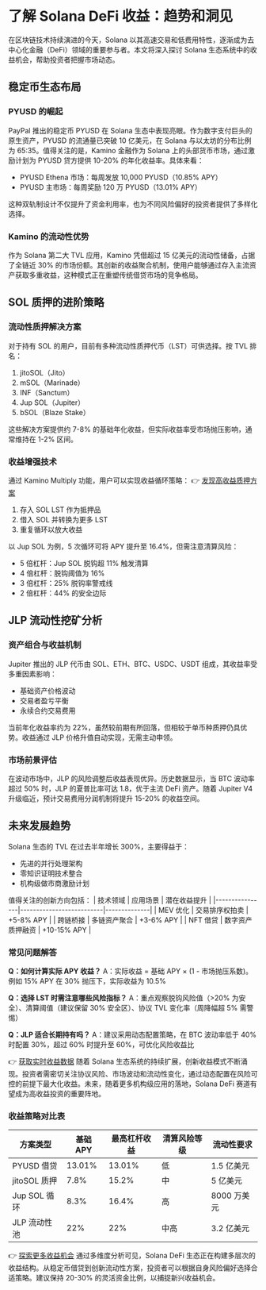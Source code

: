 # 了解 Solana DeFi 收益：趋势和洞见

在区块链技术持续演进的今天，Solana 以其高速交易和低费用特性，逐渐成为去中心化金融（DeFi）领域的重要参与者。本文将深入探讨 Solana 生态系统中的收益机会，帮助投资者把握市场动态。

## 稳定币生态布局

### PYUSD 的崛起
PayPal 推出的稳定币 PYUSD 在 Solana 生态中表现亮眼。作为数字支付巨头的原生资产，PYUSD 的流通量已突破 10 亿美元，在 Solana 与以太坊的分布比例为 65:35。值得关注的是，Kamino 金融作为 Solana 上的头部货币市场，通过激励计划为 PYUSD 贷方提供 10-20% 的年化收益率。具体来看：
- PYUSD Ethena 市场：每周发放 10,000 PYUSD（10.85% APY）
- PYUSD 主市场：每周奖励 120 万 PYUSD（13.01% APY）

这种双轨制设计不仅提升了资金利用率，也为不同风险偏好的投资者提供了多样化选择。

### Kamino 的流动性优势
作为 Solana 第二大 TVL 应用，Kamino 凭借超过 15 亿美元的流动性储备，占据了全链近 30% 的市场份额。其创新的收益聚合机制，使用户能够通过存入主流资产获取多重收益，这种模式正在重塑传统借贷市场的竞争格局。

## SOL 质押的进阶策略

### 流动性质押解决方案
对于持有 SOL 的用户，目前有多种流动性质押代币（LST）可供选择。按 TVL 排名：
1. jitoSOL（Jito）
2. mSOL（Marinade）
3. INF（Sanctum）
4. Jup SOL（Jupiter）
5. bSOL（Blaze Stake）

这些解决方案提供约 7-8% 的基础年化收益，但实际收益率受市场抛压影响，通常维持在 1-2% 区间。

### 收益增强技术
通过 Kamino Multiply 功能，用户可以实现收益循环策略：
👉 [发现高收益质押方案](https://bit.ly/okx_welcome)
1. 存入 SOL LST 作为抵押品
2. 借入 SOL 并转换为更多 LST
3. 重复循环以放大收益

以 Jup SOL 为例，5 次循环可将 APY 提升至 16.4%，但需注意清算风险：
- 5 倍杠杆：Jup SOL 脱钩超 11% 触发清算
- 4 倍杠杆：脱钩阈值为 16%
- 3 倍杠杆：25% 脱钩率警戒线
- 2 倍杠杆：44% 的安全边际

## JLP 流动性挖矿分析

### 资产组合与收益机制
Jupiter 推出的 JLP 代币由 SOL、ETH、BTC、USDC、USDT 组成，其收益率受多重因素影响：
- 基础资产价格波动
- 交易者盈亏平衡
- 永续合约交易费用

当前年化收益率约为 22%，虽然较前期有所回落，但相较于单币种质押仍具优势。收益通过 JLP 价格升值自动实现，无需主动申领。

### 市场前景评估
在波动市场中，JLP 的风险调整后收益表现优异。历史数据显示，当 BTC 波动率超过 50% 时，JLP 的夏普比率可达 1.8，优于主流 DeFi 资产。随着 Jupiter V4 升级临近，预计交易费用分润机制将提升 15-20% 的收益空间。

## 未来发展趋势

Solana 生态的 TVL 在过去半年增长 300%，主要得益于：
- 先进的并行处理架构
- 零知识证明技术整合
- 机构级做市商激励计划

值得关注的创新方向包括：
| 技术领域       | 应用场景                 | 潜在收益提升 |
|----------------|--------------------------|--------------|
| MEV 优化       | 交易排序权拍卖          | +5-8% APY    |
| 跨链桥接       | 多链资产聚合            | +3-6% APY    |
| NFT 借贷       | 数字资产质押融资        | +10-15% APY  |

### 常见问题解答

**Q：如何计算实际 APY 收益？**
A：实际收益 = 基础 APY × (1 - 市场抛压系数)。例如 15% APY 在 30% 抛压下，实际收益为 10.5%

**Q：选择 LST 时需注意哪些风险指标？**
A：重点观察脱钩风险值（>20% 为安全）、清算阈值（建议保留 30% 安全区）、协议 TVL 变化率（周降幅超 5% 需警惕）

**Q：JLP 适合长期持有吗？**
A：建议采用动态配置策略，在 BTC 波动率低于 40% 时配置 30%，超过 60% 时提升至 60%，可优化风险收益比

👉 [获取实时收益数据](https://bit.ly/okx_welcome)
随着 Solana 生态系统的持续扩展，创新收益模式不断涌现。投资者需密切关注协议风险、市场波动和流动性变化，通过动态配置在风险可控的前提下最大化收益。未来，随着更多机构级应用的落地，Solana DeFi 赛道有望成为高收益投资的重要阵地。

### 收益策略对比表

| 方案类型       | 基础 APY | 最高杠杆收益 | 清算风险等级 | 流动性要求 |
|----------------|----------|--------------|--------------|------------|
| PYUSD 借贷     | 13.01%   | 13.01%       | 低           | 1.5 亿美元 |
| jitoSOL 质押   | 7.8%     | 15.2%        | 中           | 5 亿美元   |
| Jup SOL 循环   | 8.3%     | 16.4%        | 高           | 8000 万美元|
| JLP 流动性池   | 22%      | 22%          | 中高         | 3.2 亿美元 |

👉 [探索更多收益机会](https://bit.ly/okx_welcome)
通过多维度分析可见，Solana DeFi 生态正在构建多层次的收益结构。从稳定币借贷到创新流动性方案，投资者可以根据自身风险偏好选择合适策略。建议保持 20-30% 的灵活资金比例，以捕捉新兴收益机会。